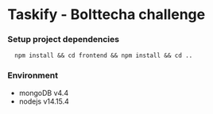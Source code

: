# Taskify - Bolttecha challenge

### Setup project dependencies
```
  npm install && cd frontend && npm install && cd ..
```

### Environment
* mongoDB v4.4
* nodejs v14.15.4
